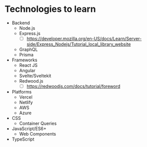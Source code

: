 # Technologies to learn

- Backend
  - Node.js 
  - Express.js
    - [ ] https://developer.mozilla.org/en-US/docs/Learn/Server-side/Express_Nodejs/Tutorial_local_library_website 
  - GraphQL
  - Prisma
- Frameworks
  - React JS
  - Angular
  - Svelte/Sveltekit
  - Redwood.js
    - [ ] https://redwoodjs.com/docs/tutorial/foreword 
- Platforms
  - Vercel
  - Netlify
  - AWS
  - Azure
- CSS
  - Container Queries
- JavaScript/ES6+
  - Web Components
- TypeScript

 
  
